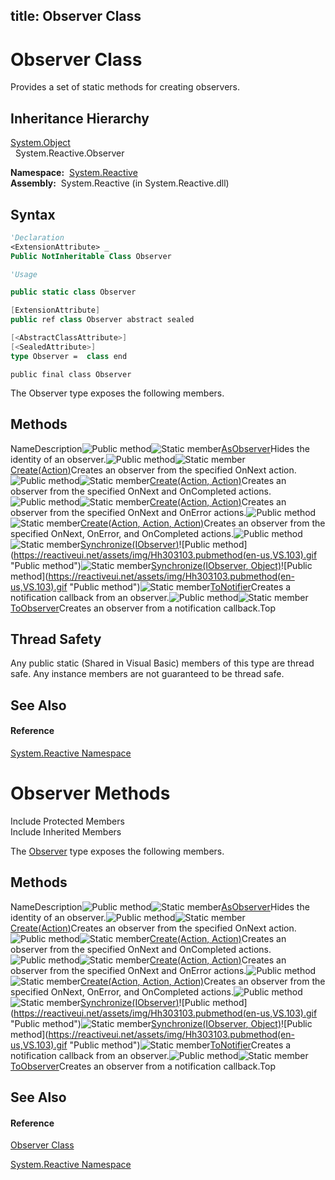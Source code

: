 title: Observer Class
---
# Observer Class

Provides a set of static methods for creating observers.

## Inheritance Hierarchy

[System.Object](https://msdn.microsoft.com/en-us/library/e5kfa45b)  
  System.Reactive.Observer

**Namespace:**  [System.Reactive](System.Reactive/System.Reactive)  
**Assembly:**  System.Reactive (in System.Reactive.dll)

## Syntax

```vb
'Declaration
<ExtensionAttribute> _
Public NotInheritable Class Observer
```

```vb
'Usage
```

```csharp
public static class Observer
```

```c++
[ExtensionAttribute]
public ref class Observer abstract sealed
```

```fsharp
[<AbstractClassAttribute>]
[<SealedAttribute>]
type Observer =  class end
```

```jscript
public final class Observer
```

The Observer type exposes the following members.

## Methods

NameDescription![Public method](https://reactiveui.net/assets/img/Hh303103.pubmethod(en-us,VS.103).gif "Public method")![Static member](https://reactiveui.net/assets/img/Hh244319.static(en-us,VS.103).gif "Static member")[AsObserver<T>](https://msdn.microsoft.com/en-us/library/m:system.reactive.observer.asobserver%60%601(system.iobserver%7b%60%600%7d)(v=VS.103))Hides the identity of an observer.![Public method](https://reactiveui.net/assets/img/Hh303103.pubmethod(en-us,VS.103).gif "Public method")![Static member](https://reactiveui.net/assets/img/Hh244319.static(en-us,VS.103).gif "Static member")[Create<T>(Action<T>)](https://msdn.microsoft.com/en-us/library/m:system.reactive.observer.create%60%601(system.action%7b%60%600%7d)(v=VS.103))Creates an observer from the specified OnNext action.![Public method](https://reactiveui.net/assets/img/Hh303103.pubmethod(en-us,VS.103).gif "Public method")![Static member](https://reactiveui.net/assets/img/Hh244319.static(en-us,VS.103).gif "Static member")[Create<T>(Action<T>, Action)](https://msdn.microsoft.com/en-us/library/m:system.reactive.observer.create%60%601(system.action%7b%60%600%7d%2csystem.action)(v=VS.103))Creates an observer from the specified OnNext and OnCompleted actions.![Public method](https://reactiveui.net/assets/img/Hh303103.pubmethod(en-us,VS.103).gif "Public method")![Static member](https://reactiveui.net/assets/img/Hh244319.static(en-us,VS.103).gif "Static member")[Create<T>(Action<T>, Action<Exception>)](https://msdn.microsoft.com/en-us/library/m:system.reactive.observer.create%60%601(system.action%7b%60%600%7d%2csystem.action%7bsystem.exception%7d)(v=VS.103))Creates an observer from the specified OnNext and OnError actions.![Public method](https://reactiveui.net/assets/img/Hh303103.pubmethod(en-us,VS.103).gif "Public method")![Static member](https://reactiveui.net/assets/img/Hh244319.static(en-us,VS.103).gif "Static member")[Create<T>(Action<T>, Action<Exception>, Action)](https://msdn.microsoft.com/en-us/library/m:system.reactive.observer.create%60%601(system.action%7b%60%600%7d%2csystem.action%7bsystem.exception%7d%2csystem.action)(v=VS.103))Creates an observer from the specified OnNext, OnError, and OnCompleted actions.![Public method](https://reactiveui.net/assets/img/Hh303103.pubmethod(en-us,VS.103).gif "Public method")![Static member](https://reactiveui.net/assets/img/Hh244319.static(en-us,VS.103).gif "Static member")[Synchronize<T>(IObserver<T>)](https://msdn.microsoft.com/en-us/library/m:system.reactive.observer.synchronize%60%601(system.iobserver%7b%60%600%7d)(v=VS.103))![Public method](https://reactiveui.net/assets/img/Hh303103.pubmethod(en-us,VS.103).gif "Public method")![Static member](https://reactiveui.net/assets/img/Hh244319.static(en-us,VS.103).gif "Static member")[Synchronize<T>(IObserver<T>, Object)](https://msdn.microsoft.com/en-us/library/m:system.reactive.observer.synchronize%60%601(system.iobserver%7b%60%600%7d%2csystem.object)(v=VS.103))![Public method](https://reactiveui.net/assets/img/Hh303103.pubmethod(en-us,VS.103).gif "Public method")![Static member](https://reactiveui.net/assets/img/Hh244319.static(en-us,VS.103).gif "Static member")[ToNotifier<T>](https://msdn.microsoft.com/en-us/library/m:system.reactive.observer.tonotifier%60%601(system.iobserver%7b%60%600%7d)(v=VS.103))Creates a notification callback from an observer.![Public method](https://reactiveui.net/assets/img/Hh303103.pubmethod(en-us,VS.103).gif "Public method")![Static member](https://reactiveui.net/assets/img/Hh244319.static(en-us,VS.103).gif "Static member")[ToObserver<T>](https://msdn.microsoft.com/en-us/library/m:system.reactive.observer.toobserver%60%601(system.action%7bsystem.reactive.notification%7b%60%600%7d%7d)(v=VS.103))Creates an observer from a notification callback.Top

## Thread Safety

Any public static (Shared in Visual Basic) members of this type are thread safe. Any instance members are not guaranteed to be thread safe.

## See Also

#### Reference

[System.Reactive Namespace](System.Reactive/System.Reactive)








# Observer Methods

Include Protected Members  
Include Inherited Members

The [Observer](Observer/Observer) type exposes the following members.

## Methods

NameDescription![Public method](https://reactiveui.net/assets/img/Hh303103.pubmethod(en-us,VS.103).gif "Public method")![Static member](https://reactiveui.net/assets/img/Hh244319.static(en-us,VS.103).gif "Static member")[AsObserver<T>](https://msdn.microsoft.com/en-us/library/m:system.reactive.observer.asobserver%60%601(system.iobserver%7b%60%600%7d)(v=VS.103))Hides the identity of an observer.![Public method](https://reactiveui.net/assets/img/Hh303103.pubmethod(en-us,VS.103).gif "Public method")![Static member](https://reactiveui.net/assets/img/Hh244319.static(en-us,VS.103).gif "Static member")[Create<T>(Action<T>)](https://msdn.microsoft.com/en-us/library/m:system.reactive.observer.create%60%601(system.action%7b%60%600%7d)(v=VS.103))Creates an observer from the specified OnNext action.![Public method](https://reactiveui.net/assets/img/Hh303103.pubmethod(en-us,VS.103).gif "Public method")![Static member](https://reactiveui.net/assets/img/Hh244319.static(en-us,VS.103).gif "Static member")[Create<T>(Action<T>, Action)](https://msdn.microsoft.com/en-us/library/m:system.reactive.observer.create%60%601(system.action%7b%60%600%7d%2csystem.action)(v=VS.103))Creates an observer from the specified OnNext and OnCompleted actions.![Public method](https://reactiveui.net/assets/img/Hh303103.pubmethod(en-us,VS.103).gif "Public method")![Static member](https://reactiveui.net/assets/img/Hh244319.static(en-us,VS.103).gif "Static member")[Create<T>(Action<T>, Action<Exception>)](https://msdn.microsoft.com/en-us/library/m:system.reactive.observer.create%60%601(system.action%7b%60%600%7d%2csystem.action%7bsystem.exception%7d)(v=VS.103))Creates an observer from the specified OnNext and OnError actions.![Public method](https://reactiveui.net/assets/img/Hh303103.pubmethod(en-us,VS.103).gif "Public method")![Static member](https://reactiveui.net/assets/img/Hh244319.static(en-us,VS.103).gif "Static member")[Create<T>(Action<T>, Action<Exception>, Action)](https://msdn.microsoft.com/en-us/library/m:system.reactive.observer.create%60%601(system.action%7b%60%600%7d%2csystem.action%7bsystem.exception%7d%2csystem.action)(v=VS.103))Creates an observer from the specified OnNext, OnError, and OnCompleted actions.![Public method](https://reactiveui.net/assets/img/Hh303103.pubmethod(en-us,VS.103).gif "Public method")![Static member](https://reactiveui.net/assets/img/Hh244319.static(en-us,VS.103).gif "Static member")[Synchronize<T>(IObserver<T>)](https://msdn.microsoft.com/en-us/library/m:system.reactive.observer.synchronize%60%601(system.iobserver%7b%60%600%7d)(v=VS.103))![Public method](https://reactiveui.net/assets/img/Hh303103.pubmethod(en-us,VS.103).gif "Public method")![Static member](https://reactiveui.net/assets/img/Hh244319.static(en-us,VS.103).gif "Static member")[Synchronize<T>(IObserver<T>, Object)](https://msdn.microsoft.com/en-us/library/m:system.reactive.observer.synchronize%60%601(system.iobserver%7b%60%600%7d%2csystem.object)(v=VS.103))![Public method](https://reactiveui.net/assets/img/Hh303103.pubmethod(en-us,VS.103).gif "Public method")![Static member](https://reactiveui.net/assets/img/Hh244319.static(en-us,VS.103).gif "Static member")[ToNotifier<T>](https://msdn.microsoft.com/en-us/library/m:system.reactive.observer.tonotifier%60%601(system.iobserver%7b%60%600%7d)(v=VS.103))Creates a notification callback from an observer.![Public method](https://reactiveui.net/assets/img/Hh303103.pubmethod(en-us,VS.103).gif "Public method")![Static member](https://reactiveui.net/assets/img/Hh244319.static(en-us,VS.103).gif "Static member")[ToObserver<T>](https://msdn.microsoft.com/en-us/library/m:system.reactive.observer.toobserver%60%601(system.action%7bsystem.reactive.notification%7b%60%600%7d%7d)(v=VS.103))Creates an observer from a notification callback.Top

## See Also

#### Reference

[Observer Class](Observer/Observer)

[System.Reactive Namespace](System.Reactive/System.Reactive)




